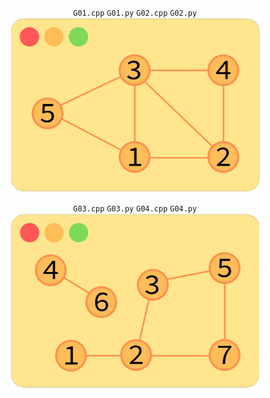 <p align="center"> 
    <code>G01.cpp</code> <code>G01.py</code> <code>G02.cpp</code> <code>G02.py</code> <br>
    <img src="Images/Graph01.png" width="400">
</p>

<p align="center"> 
    <code>G03.cpp</code> <code>G03.py</code> <code>G04.cpp</code> <code>G04.py</code> <br>
    <img src="Images/Graph02.png" width="400">
</p>
